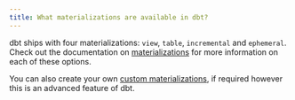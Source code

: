 ```yaml
---
title: What materializations are available in dbt?
---
```


dbt ships with four <Term id="materialization">materializations</Term>: `view`, `table`, `incremental` and `ephemeral`. Check out the documentation on [materializations](materializations) for more information on each of these options.

You can also create your own [custom materializations](creating-new-materializations), if required however this is an advanced feature of dbt.
